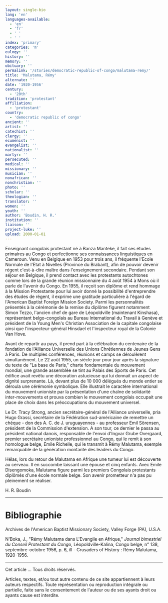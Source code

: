 ```yaml
---
layout: single-bio
lang: 'en'
languages-available:
  - 'en'
  - 'fr'
  - ' '
  - ' '
index: 'primary'
categories: 'm'
eulogy: ''
history: ''
memory: ''
obituary: ''
permalink: '/stories/democratic-republic-of-congo/malutama-remy/'
title: 'Malutama, Rémy'
alternate: ''
date: '1920-1956'
century:
  - '20th'
tradition: 'protestant'
affiliation:
  - 'protestant'
country:
  - 'democratic republic of congo'
ancient: ''
artist: ''
catechist: ''
clergy: ''
ecumenist: ''
evangelist: ''
nationalist: ''
martyr: ''
persecuted: ''
medical: ''
missionary: ''
musician: ''
nonafrican: ''
nonchristian: ''
photo: ''
scholar: ''
theologian: ''
translator: ''
women: ''
youth: ''
author: 'Boudin, H. R.'
institution: ''
liaison: ''
project-luke: ''
upload: 2000-01-01
---
```



Enseignant congolais protestant né à Banza Manteke, il fait ses études
primaires au Congo et perfectionne ses connaissances linguistiques en
Cameroun. Venu en Belgique en 1953 pour trois ans, il fréquente l'Ecole
Normale de l'Etat à Nivelles (Province du Brabant), afin de pouvoir devenir
régent c'est-à-dire maître dans l'enseignement secondaire. Pendant son séjour en
Belgique, il prend contact avec les protestants autochtones comme lors de la
grande réunion missionnaire du 4 août 1954 à Mons où il parle de l'avenir du
Congo. En 1955, il reçoit son diplôme et rend hommage à la Mission
Protestante pour lui avoir donné la possibilité d'entreprendre des études de
régent, il exprime une gratitude particulière à l'égard de l'American
Baptist Foreign Mission Society. Parmi les personnalités présentés à la
cérémonie de la remise du diplôme figurent notamment Simon Tezzo, l'ancien
chef de gare de Léopoldville (maintenant Kinshasa), représentant
belgo-congolais au Bureau International du Travail à Genève et président de
la Young Men's Christian Association de la capitale congolaise ainsi que
l'inspecteur-général Hinsdael et l'inspecteur royal de la Colonie Van Hove.

Avant de repartir au pays, il prend part à la célébration du centenaire
de la fondation de l'Alliance Universelle des Unions Chrétiennes de Jeunes
Gens à Paris. De multiples conférences, réunions et camps se déroulèrent
simultanément. Le 22 août 1955, un siècle jour pour jour après la
signature du texte de "La base de Paris," charte fondamentale du mouvement
mondial, une grande assemblée se tint au Palais des Sports de Paris. Cet
édifice avait revêtu une décoration astucieuse qui lui donnait un aspect de
dignité surprenante. Là, devant plus de 10 000 délégués du monde entier se
déroula une cérémonie symbolique. Elle illustrait le caractère international
du mouvement unioniste par la présentation d'une chaîne de solidarité
inter-mouvements et prouva combien le mouvement congolais occupait une place
de choix dans les préoccupations du mouvement universel.

Le Dr. Tracy Strong, ancien secrétaire-général de l'Alliance universelle,
pria Hugo Grassi, secrétaire de la Fédération sud-américaine de remettre un
chèque - don des A. C. de J. uruguayennes - au professeur Emil S&ouml;rensen,
président de la Commission d'extension. A son tour, ce dernier le passa au
président national danois, responsable de l'envoi d'Ingvar Grube Overgaard,
premier secrétaire unioniste professionnel au Congo, qui le remit à son
homologue belge, Emile Richelle, qui le transmit à Rémy Malutama, exemple
remarquable de la génération montante des leaders du Congo.

Hélas, lors du retour de Malutama en Afrique une tumeur lui est
découverte au cerveau. Il en succombe laissant une épouse et cinq enfants.
Avec Emile Disengomoka, Malutama figure parmi les premiers Congolais
protestants diplômés d'une école normale belge. Son avenir prometteur n'a
pas pu pleinement se réaliser.

H. R. Boudin

---

# Bibliographie

Archives de l'American Baptist Missionary Society, Valley Forge (PA),
U.S.A.

N'Boka, J., "Rémy Malutama dans L'Evangile en Afrique," *Journal
bimestriel du Conseil Protestant du Congo*, Léopoldville-Kalina, Congo belge,
n° 138, septembre-octobre 1956, p. 6, ill - Crusaders of History : Rémy
Malutama, 1920-1956.

---

Cet article ...  Tous droits r&eacute;serv&eacute;s.

Articles, textes, et/ou tout autre contenu de ce site appartiennent à leurs auteurs respectifs. Toute représentation ou reproduction intégrale ou partielle, faite sans le consentement de l'auteur ou de ses ayants droit ou ayants cause est interdite.